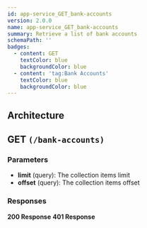 ```yaml
---
id: app-service_GET_bank-accounts
version: 2.0.0
name: app-service_GET_bank-accounts
summary: Retrieve a list of bank accounts
schemaPath: ''
badges:
  - content: GET
    textColor: blue
    backgroundColor: blue
  - content: 'tag:Bank Accounts'
    textColor: blue
    backgroundColor: blue
---
```

## Architecture
<NodeGraph />



## GET `(/bank-accounts)`

### Parameters
- **limit** (query): The collection items limit
- **offset** (query): The collection items offset




### Responses
**200 Response**
<SchemaViewer file="response-200.json" maxHeight="500" id="response-200" />
      **401 Response**
<SchemaViewer file="response-401.json" maxHeight="500" id="response-401" />
